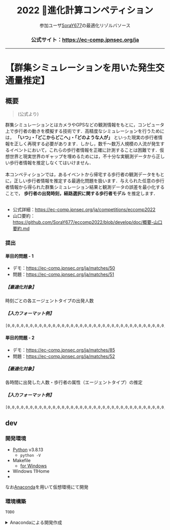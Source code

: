 <div align="center">

# 2022 🧭進化計算コンペティション
参加ユーザ[SoraY677](https://github.com/SoraY677/)の最適化リゾルバソース

### 公式サイト：https://ec-comp.jpnsec.org/ja

</div>

---

# 【群集シミュレーションを用いた発生交通量推定】

## 概要

> (公式より)

群集シミュレーションとはカメラやGPSなどの観測情報をもとに，コンピュータ上で歩行者の動きを模擬する技術です．高精度なシミュレーションを行うためには， **「いつ」・「どこからどこへ」・「どのような人が」** といった現実の歩行者情報を正しく再現する必要があります．しかし，数千～数万人規模の人流が発生するイベントにおいて，これらの歩行者情報を正確に計測することは困難です．仮想世界と現実世界のギャップを埋めるためには，不十分な実観測データから正しい歩行者情報を推定しなくてはいけません．<br>
<br>
本コンペティションでは，あるイベントから帰宅する歩行者の観測データをもとに，正しい歩行者情報を推定する最適化問題を扱います．与えられた任意の歩行者情報から得られた群集シミュレーション結果と観測データの誤差を最小化することで， **歩行者の出発時刻，経路選択に関する歩行者モデル** を推定します．<br>
<br>

- 公式詳細：https://ec-comp.jpnsec.org/ja/competitions/eccomp2022
- 山口要約：https://github.com/SoraY677/eccomp2022/blob/develop/doc/概要-山口要約.md

### 提出

#### 単目的問題 - 1
- デモ：https://ec-comp.jpnsec.org/ja/matches/50
- 問題：https://ec-comp.jpnsec.org/ja/matches/51
##### 【最適化対象】
時刻ごとの各エージェントタイプの出発人数
##### 【入力フォーマット例】
```
[0,0,0,0,0,0,0,0,0,0,0,0,0,0,0,0,0,0,0,0,0,0,0,0,0,0,0,0,0,0,0,0,0,0,0,0,0,0,0,0,0,0,0,0,0,0,0,0,0,0,0,0,0,0,0,0,0,0,0,0,0,0,0,0,0,0,0,0,0,0,0,1,1,1,1,1,1,1,1,1,1,1,1,1,1,1,1,1,1,1,2,2,2,2,2,2,2,2,2,2,2,2,3,3,3,3,3,3,3,3,3,4,4,4,4,4,4,4,4,5,5,5,5,5,5,5,6,6,6,6,6,6,7,7,7,7,7,7,8,8,8,8,8,9,9,9,9,9,10,10,10,10,10,10,10,10,10,10,10,10,10,10,10,10,10,10,10,10,10,10,10,10,10,15,15,15,16,16,16,16,16,17,17,17,17,17,18,18,18,18,18,18,19,19,19,19,19,19,20,20,20,20,20,20,20,20,20,20,20,20,20,20,20,20,20,20,20,20,20,20,20,20,20,20,20,20,20,20,22,22,22,22,22,22,22,22,22,22,22,22,21,21,21,21,21,21,21,21,21,21,21,20,20,20,20,20,20,20,19,19,19,19,19,19,18,18,18,18,18,18,17,17,17,17,17,16,16,16,16,16,15,15,15,15,14,14,14,14,14,13,13,14,13,13,12,12,12,12,11,11,0,0,0,0,0,0,0,0,0,0,0,0,0,0,0,0,0,0,0,0,0,0,0,0,0,0,0,0,0,0,0,0,0,0,0,0,0,0,0,0,0,0,0,0,0,0,0,0,0,0,0,0,0,0,0,0,0,0,0,0,0,0,0,0,0,0,0,0,0,0,0,1,1,1,1,1,1,1,1,1,1,1,1,1,1,1,1,1,1,1,1,1,1,1,1,1,1,1,1,1,1,1,1,1,1,2,2,2,2,2,2,2,2,2,2,2,2,2,2,2,2,2,2,2,2,2,2,2,2,2,2,2,2,2,2,2,3,3,3,3,3,3,3,3,3,3,3,3,3,3,3,3,3,3,3,3,3,3,3,3,3,3,3,3,3,3,3,3,3,3,3,3,3,3,3,3,3,3,3,3,3,3,3,3,3,3,3,3,3,3,3,3,3,3,3,3,3,2,2,2,2,2,2,2,2,2,2,2,2,2,2,2,2,2,2,2,2,2,2,2,2,2,2,2,2,2,2,1,1,1,1,1,1,1,1,1,1,1,1,1,1,1,1,1,1,1,1,1,1,1,1,1,1,1,1,1,1,1,0,0,0,0,0,0,0,0,0,0,0,0,0,0,0,0,0,0,0,0,0,0,0,0,0,0,0,0,0,0,0,0,0,0,0,0,0,0,0,0,0,0,1,1,1,1,1,2,2,2,2,2,2,2,2,2,2,2,2,2,2,2,2,3,3,3,3,3,3,3,3,3,3,3,3,3,3,3,3,4,4,4,4,4,4,4,4,4,4,4,4,4,4,4,4,5,5,5,5,5,5,5,5,5,5,5,5,5,5,5,5,5,5,5,6,6,6,6,6,6,6,6,6,6,6,6,6,6,6,6,6,6,6,6,6,6,6,6,6,6,6,6,6,6,6,6,6,6,6,6,6,6,6,6,6,6,6,6,6,6,6,6,6,6,6,6,6,6,6,6,5,5,5,5,5,5,5,5,5,5,5,5,5,5,5,5,5,5,5,4,4,4,4,4,4,4,4,4,4,4,4,4,4,4,4,3,3,3,3,3,3,3,3,3,3,3,3,3,3,3,3,2,2,2,3,2,2,2,2,2,2,2,2,2,2,2,2,1,1,1,1,1,1,1,1,1,1,1,1,1,1,1,1,1,1,1,0,0,0,0,0,0,0,0,0,0,0,0,0,0,0,0,0,0,0,0,0,0,0,0,0,0,0,0,0,0,0,0,0,0,0,0,0,0,0,0,0,0,0,0,0,0,0,0,0,0,0,0,0,0,0,0,0,0,0,0,0,0,0,0,0,0,0,0,0,0,0,0,0,0,0,0,0,0,0,0,0,0,0,0,0,0]
```
#### 単目的問題 - 2
- デモ：https://ec-comp.jpnsec.org/ja/matches/85
- 問題：https://ec-comp.jpnsec.org/ja/matches/52
##### 【最適化対象】
各時間に出発した人数・歩行者の属性（エージェントタイプ）の推定
##### 【入力フォーマット例】
```
[0,0,0,0,0,0,0,0,0,0,0,0,0,0,0,0,0,0,0,0,0,0,0,0,0,0,0,0,0,0,0,0,0,0,0,0,0,0,0,0,0,0,0,0,0,0,0,0,0,0,0,0,0,0,0,0,0,0,0,0,0,0,0,0,0,0,0,0,0,0,0,1,1,1,1,1,1,1,1,1,1,1,1,1,1,1,1,1,1,1,2,2,2,2,2,2,2,2,2,2,2,2,3,3,3,3,3,3,3,3,3,4,4,4,4,4,4,4,4,5,5,5,5,5,5,5,6,6,6,6,6,6,7,7,7,7,7,7,8,8,8,8,8,9,9,9,9,9,10,10,10,10,10,10,10,10,10,10,10,10,10,10,10,10,10,10,10,10,10,10,10,10,10,15,15,15,16,16,16,16,16,17,17,17,17,17,18,18,18,18,18,18,19,19,19,19,19,19,20,20,20,20,20,20,20,20,20,20,20,20,20,20,20,20,20,20,20,20,20,20,20,20,20,20,20,20,20,20,22,22,22,22,22,22,22,22,22,22,22,22,21,21,21,21,21,21,21,21,21,21,21,20,20,20,20,20,20,20,19,19,19,19,19,19,18,18,18,18,18,18,17,17,17,17,17,16,16,16,16,16,15,15,15,15,14,14,14,14,14,13,13,14,13,13,12,12,12,12,11,11,0,0,0,0,0,0,0,0,0,0,0,0,0,0,0,0,0,0,0,0,0,0,0,0,0,0,0,0,0,0,0,0,0,0,0,0,0,0,0,0,0,0,0,0,0,0,0,0,0,0,0,0,0,0,0,0,0,0,0,0,0,0,0,0,0,0,0,0,0,0,0,1,1,1,1,1,1,1,1,1,1,1,1,1,1,1,1,1,1,1,1,1,1,1,1,1,1,1,1,1,1,1,1,1,1,2,2,2,2,2,2,2,2,2,2,2,2,2,2,2,2,2,2,2,2,2,2,2,2,2,2,2,2,2,2,2,3,3,3,3,3,3,3,3,3,3,3,3,3,3,3,3,3,3,3,3,3,3,3,3,3,3,3,3,3,3,3,3,3,3,3,3,3,3,3,3,3,3,3,3,3,3,3,3,3,3,3,3,3,3,3,3,3,3,3,3,3,2,2,2,2,2,2,2,2,2,2,2,2,2,2,2,2,2,2,2,2,2,2,2,2,2,2,2,2,2,2,1,1,1,1,1,1,1,1,1,1,1,1,1,1,1,1,1,1,1,1,1,1,1,1,1,1,1,1,1,1,1,0,0,0,0,0,0,0,0,0,0,0,0,0,0,0,0,0,0,0,0,0,0,0,0,0,0,0,0,0,0,0,0,0,0,0,0,0,0,0,0,0,0,1,1,1,1,1,2,2,2,2,2,2,2,2,2,2,2,2,2,2,2,2,3,3,3,3,3,3,3,3,3,3,3,3,3,3,3,3,4,4,4,4,4,4,4,4,4,4,4,4,4,4,4,4,5,5,5,5,5,5,5,5,5,5,5,5,5,5,5,5,5,5,5,6,6,6,6,6,6,6,6,6,6,6,6,6,6,6,6,6,6,6,6,6,6,6,6,6,6,6,6,6,6,6,6,6,6,6,6,6,6,6,6,6,6,6,6,6,6,6,6,6,6,6,6,6,6,6,6,5,5,5,5,5,5,5,5,5,5,5,5,5,5,5,5,5,5,5,4,4,4,4,4,4,4,4,4,4,4,4,4,4,4,4,3,3,3,3,3,3,3,3,3,3,3,3,3,3,3,3,2,2,2,3,2,2,2,2,2,2,2,2,2,2,2,2,1,1,1,1,1,1,1,1,1,1,1,1,1,1,1,1,1,1,1,0,0,0,0,0,0,0,0,0,0,0,0,0,0,0,0,0,0,0,0,0,0,0,0,0,0,0,0,0,0,0,0,0,0,0,0,0,0,0,0,0,0,0,0,0,0,0,0,0,0,0,0,0,0,0,0,0,0,0,0,0,0,0,0,0,0,0,0,0,0,0,0,0,0,0,0,0,0,0,0,0,0,0,0,0,0]
```

## dev

### 開発環境

- [Python](https://www.python.org/) v3.8.13 
  - `python -V`
- Makefile
  - [for Windows](https://gnuwin32.sourceforge.net/packages/make.htm)
- Windows 11Home
- 
なお[Anaconda](https://www.anaconda.com/products/distribution)を用いて仮想環境にて開発

### 環境構築

```bash
TODO
```

<details>
  <summary>Anacondaによる開発作成</summary>
  
	```bash

	# create
	$ conda create -n eccomp2022 python=3.8

	# confirm
	$ conda info -e

	# activate
	$ conda activate eccomp2022

	# deactivate
	$ conda deactivate

	# delete
	$ conda remove -n eccomp2022 --all
```

### ディレクトリ構成

```
/doc: ドキュメント
/src: ソースコード
  /resolver: リゾルバ全般
	  - genetic_algorithms: GA
	- config.py: 設定ファイル読み込み
	- config.yml: 設定ファイル
	- submit.py: 解提出
- main.py: 実装のメイン処理全般
- Makefile: コマンド周りの整理
- README.md
```

</details>

## ドキュメント

- 山口要約：https://github.com/SoraY677/eccomp2022/blob/develop/doc/概要-山口要約.md
- 最適化方針：TODO


